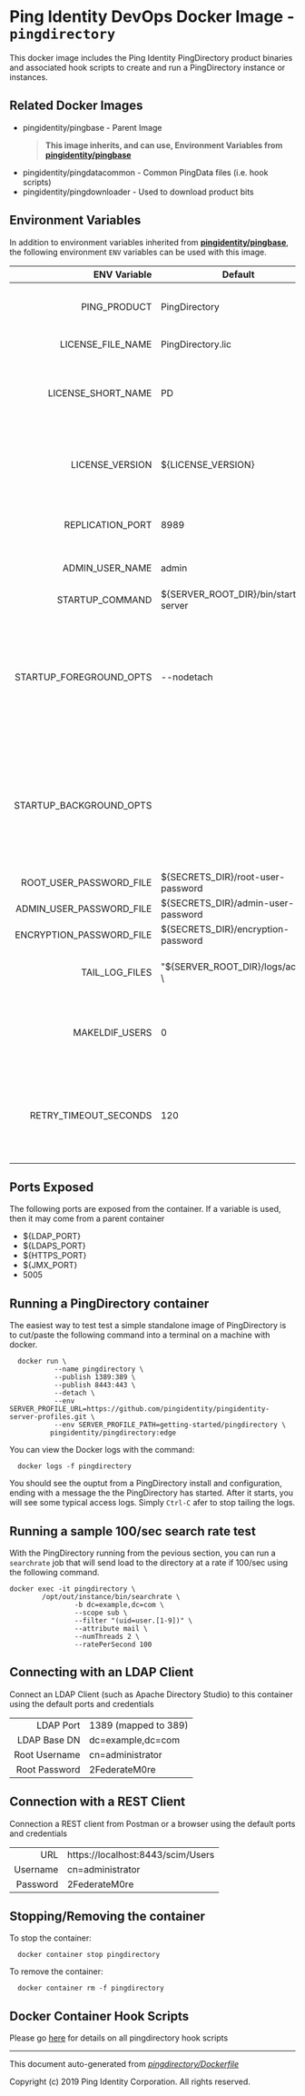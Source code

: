 
# Ping Identity DevOps Docker Image - `pingdirectory`

This docker image includes the Ping Identity PingDirectory product binaries
and associated hook scripts to create and run a PingDirectory instance or 
instances.

## Related Docker Images
- pingidentity/pingbase - Parent Image
	>**This image inherits, and can use, Environment Variables from [pingidentity/pingbase](https://pingidentity-devops.gitbook.io/devops/docker-images/pingbase)**
- pingidentity/pingdatacommon - Common PingData files (i.e. hook scripts)
- pingidentity/pingdownloader - Used to download product bits

## Environment Variables
In addition to environment variables inherited from **[pingidentity/pingbase](https://pingidentity-devops.gitbook.io/devops/docker-images/pingbase)**,
the following environment `ENV` variables can be used with 
this image. 

| ENV Variable  | Default     | Description
| ------------: | ----------- | ---------------------------------
| PING_PRODUCT  | PingDirectory  | PingIdentity license version Ping product name 
| LICENSE_FILE_NAME  | PingDirectory.lic  | Name of License File 
| LICENSE_SHORT_NAME  | PD  | Shortname used when retrieving license from License Server 
| LICENSE_VERSION  | ${LICENSE_VERSION}  | Version used when retrieving license from License Server 
| REPLICATION_PORT  | 8989  | Default PingDirectory Replication Port 
| ADMIN_USER_NAME  | admin  | Replication administrative user 
| STARTUP_COMMAND  | ${SERVER_ROOT_DIR}/bin/start-server  | 
| STARTUP_FOREGROUND_OPTS  | --nodetach  | Adding lockdown mode so non administrive connections be made until server has been started with replication enabled 
| STARTUP_BACKGROUND_OPTS  |   | Adding lockdown mode so non administrive connections be made until server has been started with replication enabled 
| ROOT_USER_PASSWORD_FILE  | ${SECRETS_DIR}/root-user-password  | 
| ADMIN_USER_PASSWORD_FILE  | ${SECRETS_DIR}/admin-user-password  | 
| ENCRYPTION_PASSWORD_FILE  | ${SECRETS_DIR}/encryption-password  | 
| TAIL_LOG_FILES  | "${SERVER_ROOT_DIR}/logs/access \  | Files tailed once container has started 
| MAKELDIF_USERS  | 0  | Number of users to auto-populate using make-ldif templates 
| RETRY_TIMEOUT_SECONDS  | 120  | The default retry timeout in seconds for dsreplication and remove-defunct-server 
## Ports Exposed
The following ports are exposed from the container.  If a variable is
used, then it may come from a parent container
- ${LDAP_PORT}
- ${LDAPS_PORT}
- ${HTTPS_PORT}
- ${JMX_PORT}
- 5005

## Running a PingDirectory container

The easiest way to test test a simple standalone image of PingDirectory is to cut/paste the following command into a terminal on a machine with docker.

```
  docker run \
           --name pingdirectory \
           --publish 1389:389 \
           --publish 8443:443 \
           --detach \
           --env SERVER_PROFILE_URL=https://github.com/pingidentity/pingidentity-server-profiles.git \
           --env SERVER_PROFILE_PATH=getting-started/pingdirectory \
          pingidentity/pingdirectory:edge
```

You can view the Docker logs with the command:

```
  docker logs -f pingdirectory
```

You should see the ouptut from a PingDirectory install and configuration, ending with a message the the PingDirectory has started.  After it starts, you will see some typical access logs.  Simply ``Ctrl-C`` afer to stop tailing the logs.

## Running a sample 100/sec search rate test
With the PingDirectory running from the pevious section, you can run a ``searchrate`` job that will send load to the directory at a rate if 100/sec using the following command.

```
docker exec -it pingdirectory \
        /opt/out/instance/bin/searchrate \
                -b dc=example,dc=com \
                --scope sub \
                --filter "(uid=user.[1-9])" \
                --attribute mail \
                --numThreads 2 \
                --ratePerSecond 100
```

## Connecting with an LDAP Client
Connect an LDAP Client (such as Apache Directory Studio) to this container using the default ports and credentials

|                 |                                   |
| --------------: | --------------------------------- |
| LDAP Port       | 1389 (mapped to 389)              |
| LDAP Base DN    | dc=example,dc=com                 |
| Root Username   | cn=administrator                  |
| Root Password   | 2FederateM0re                     |

## Connection with a REST Client
Connection a REST client from Postman or a browser using the default ports and credentials

|                 |                                   |
| --------------: | --------------------------------- |
| URL             | https://localhost:8443/scim/Users |
| Username        | cn=administrator                  |
| Password        | 2FederateM0re                     |

## Stopping/Removing the container
To stop the container:

```
  docker container stop pingdirectory
```

To remove the container:

```
  docker container rm -f pingdirectory
```
## Docker Container Hook Scripts
Please go [here](https://github.com/pingidentity/pingidentity-devops-getting-started/tree/master/docs/docker-images/pingdirectory/hooks/README.md) for details on all pingdirectory hook scripts

---
This document auto-generated from _[pingdirectory/Dockerfile](https://github.com/pingidentity/pingidentity-docker-builds/blob/master/pingdirectory/Dockerfile)_

Copyright (c)  2019 Ping Identity Corporation. All rights reserved.
